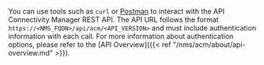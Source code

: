 
You can use tools such as `curl` or [Postman](https://www.postman.com) to interact with the API Connectivity Manager REST API. The API URL follows the format `https://<NMS_FQDN>/api/acm/<API_VERSION>` and must include authentication information with each call. For more information about authentication options, please refer to the [API Overview]({{< ref "/nms/acm/about/api-overview.md" >}}).


<!-- Do not remove. Keep this code at the bottom of the include -->
<!-- DOCS-1003 -->